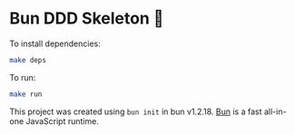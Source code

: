 # Bun DDD Skeleton 🥟

To install dependencies:

```bash
make deps
```

To run:

```bash
make run
```

This project was created using `bun init` in bun v1.2.18. [Bun](https://bun.sh) is a fast all-in-one JavaScript runtime.
